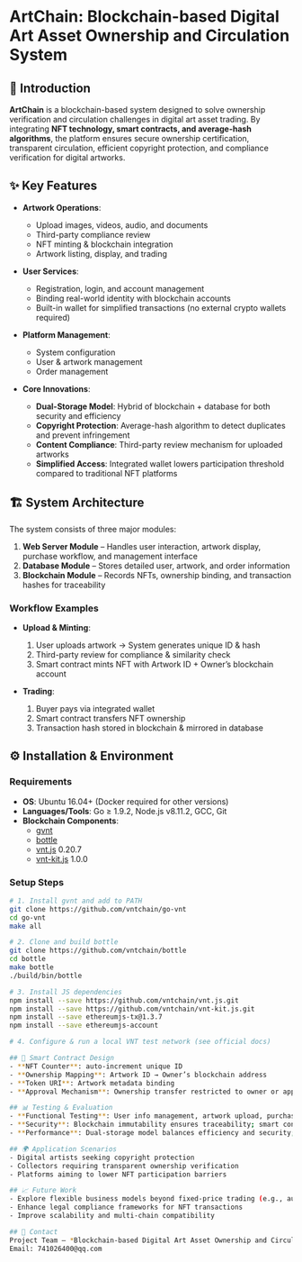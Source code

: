 # ArtChain: Blockchain-based Digital Art Asset Ownership and Circulation System  

## 📌 Introduction  
**ArtChain** is a blockchain-based system designed to solve ownership verification and circulation challenges in digital art asset trading. By integrating **NFT technology, smart contracts, and average-hash algorithms**, the platform ensures secure ownership certification, transparent circulation, efficient copyright protection, and compliance verification for digital artworks.  

## ✨ Key Features  
- **Artwork Operations**:  
  - Upload images, videos, audio, and documents  
  - Third-party compliance review  
  - NFT minting & blockchain integration  
  - Artwork listing, display, and trading  

- **User Services**:  
  - Registration, login, and account management  
  - Binding real-world identity with blockchain accounts  
  - Built-in wallet for simplified transactions (no external crypto wallets required)  

- **Platform Management**:  
  - System configuration  
  - User & artwork management  
  - Order management  

- **Core Innovations**:  
  - **Dual-Storage Model**: Hybrid of blockchain + database for both security and efficiency  
  - **Copyright Protection**: Average-hash algorithm to detect duplicates and prevent infringement  
  - **Content Compliance**: Third-party review mechanism for uploaded artworks  
  - **Simplified Access**: Integrated wallet lowers participation threshold compared to traditional NFT platforms  

## 🏗️ System Architecture  
The system consists of three major modules:  
1. **Web Server Module** – Handles user interaction, artwork display, purchase workflow, and management interface  
2. **Database Module** – Stores detailed user, artwork, and order information  
3. **Blockchain Module** – Records NFTs, ownership binding, and transaction hashes for traceability  

### Workflow Examples  
- **Upload & Minting**:  
  1. User uploads artwork → System generates unique ID & hash  
  2. Third-party review for compliance & similarity check  
  3. Smart contract mints NFT with Artwork ID + Owner’s blockchain account  

- **Trading**:  
  1. Buyer pays via integrated wallet  
  2. Smart contract transfers NFT ownership  
  3. Transaction hash stored in blockchain & mirrored in database  

## ⚙️ Installation & Environment  
### Requirements  
- **OS**: Ubuntu 16.04+ (Docker required for other versions)  
- **Languages/Tools**: Go ≥ 1.9.2, Node.js v8.11.2, GCC, Git  
- **Blockchain Components**:  
  - [gvnt](https://github.com/vntchain/go-vnt)  
  - [bottle](https://github.com/vntchain/bottle)  
  - [vnt.js](https://github.com/vntchain/vnt.js) 0.20.7  
  - [vnt-kit.js](https://github.com/vntchain/vnt-kit.js) 1.0.0  

### Setup Steps  
```bash
# 1. Install gvnt and add to PATH
git clone https://github.com/vntchain/go-vnt
cd go-vnt
make all

# 2. Clone and build bottle
git clone https://github.com/vntchain/bottle
cd bottle
make bottle
./build/bin/bottle

# 3. Install JS dependencies
npm install --save https://github.com/vntchain/vnt.js.git
npm install --save https://github.com/vntchain/vnt-kit.js.git
npm install --save ethereumjs-tx@1.3.7
npm install --save ethereumjs-account

# 4. Configure & run a local VNT test network (see official docs)

## 🔐 Smart Contract Design  
- **NFT Counter**: auto-increment unique ID  
- **Ownership Mapping**: Artwork ID → Owner’s blockchain address  
- **Token URI**: Artwork metadata binding  
- **Approval Mechanism**: Ownership transfer restricted to owner or approved accounts  

## 📊 Testing & Evaluation  
- **Functional Testing**: User info management, artwork upload, purchase flow, NFT minting, and ownership transfer  
- **Security**: Blockchain immutability ensures traceability; smart contract restricts unauthorized transfers  
- **Performance**: Dual-storage model balances efficiency and security; average-hash algorithm improves copyright detection speed and accuracy  

## 🌍 Application Scenarios  
- Digital artists seeking copyright protection  
- Collectors requiring transparent ownership verification  
- Platforms aiming to lower NFT participation barriers  

## 📈 Future Work  
- Explore flexible business models beyond fixed-price trading (e.g., auctions)  
- Enhance legal compliance frameworks for NFT transactions  
- Improve scalability and multi-chain compatibility  

## 📧 Contact  
Project Team – *Blockchain-based Digital Art Asset Ownership and Circulation System*  
Email: 741026400@qq.com  

